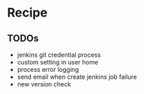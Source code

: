 # Recipe

## TODOs
- jenkins git credential process
- custom setting in user home
- process error logging
- send email when create jenkins job failure
- new version check